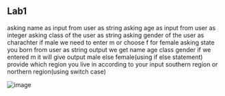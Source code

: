 ## Lab1
asking name as input from user as string
asking age as input from user as integer
asking class of the user as string
asking gender of the user as charachter if male we need to enter m or choose f for female
asking state you born from user as string
output
we get name 
age
class
gender if we entered m it will give output male else female(using if else statement)
provide which region you live in according to your input southern region or northern region(using switch case)


![image](https://github.com/ArjunKrizz/22122107-MDS273L-JAVA/assets/115824939/c5ea43c6-4038-495a-b762-36c7ba434021)
